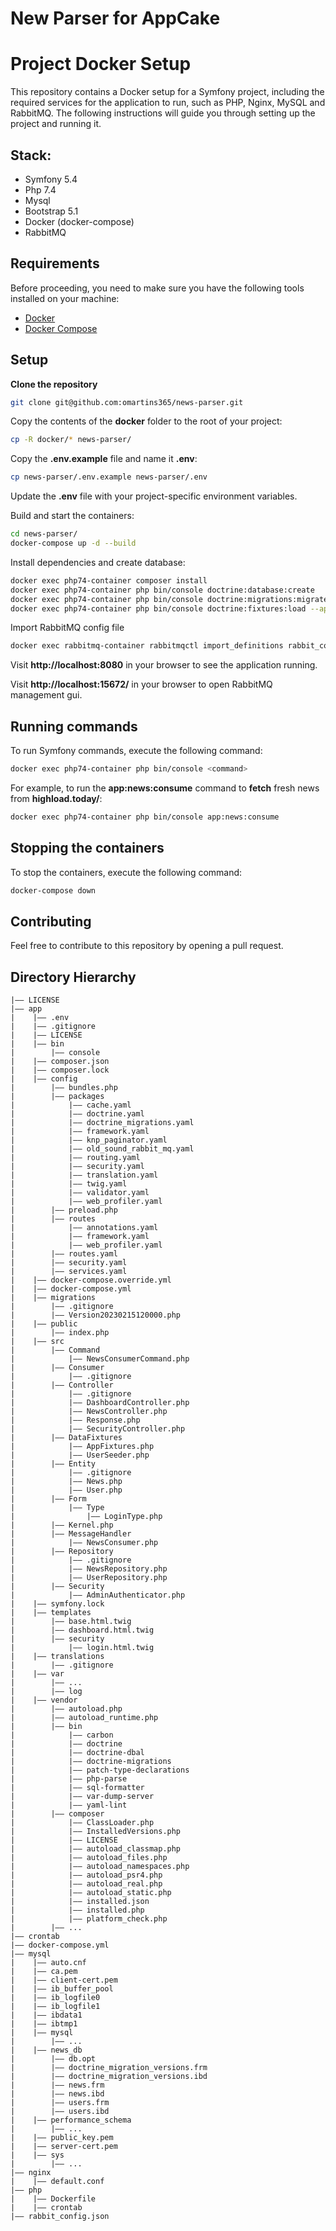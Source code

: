 # New Parser for AppCake

# **Project Docker Setup**

This repository contains a Docker setup for a Symfony project, including the required services for the application to run, such as PHP, Nginx, MySQL and RabbitMQ. The following instructions will guide you through setting up the project and running it.

## Stack:

*   Symfony 5.4
*   Php 7.4
*   Mysql
*   Bootstrap 5.1
*   Docker (docker-compose)
*   RabbitMQ

## **Requirements**

Before proceeding, you need to make sure you have the following tools installed on your machine:

*   [Docker](https://docs.docker.com/get-docker/)
*   [Docker Compose](https://docs.docker.com/compose/install/)

## **Setup**

**Clone the repository** 

```bash
git clone git@github.com:omartins365/news-parser.git
```

Copy the contents of the **docker** folder to the root of your project:

```bash
cp -R docker/* news-parser/
```

Copy the **.env.example** file and name it **.env**:

```bash
cp news-parser/.env.example news-parser/.env
```

Update the **.env** file with your project-specific environment variables.

Build and start the containers:

```bash
cd news-parser/
docker-compose up -d --build
```

Install dependencies and create database:

```bash
docker exec php74-container composer install
docker exec php74-container php bin/console doctrine:database:create
docker exec php74-container php bin/console doctrine:migrations:migrate
docker exec php74-container php bin/console doctrine:fixtures:load --append
```

Import RabbitMQ config file

```bash
docker exec rabbitmq-container rabbitmqctl import_definitions rabbit_config.json     
```

Visit **http://localhost:8080** in your browser to see the application running.

Visit **http://localhost:15672/** in your browser to open RabbitMQ management gui.

## **Running commands**

To run Symfony commands, execute the following command:

```bash
docker exec php74-container php bin/console <command>
```

For example, to run the **app:news:consume** command to **fetch** fresh news from **highload.today/**:

```bash
docker exec php74-container php bin/console app:news:consume
```

## **Stopping the containers**

To stop the containers, execute the following command:

```bash
docker-compose down
```

## **Contributing**

Feel free to contribute to this repository by opening a pull request.

## Directory Hierarchy

```
|—— LICENSE
|—— app
|    |—— .env
|    |—— .gitignore
|    |—— LICENSE
|    |—— bin
|        |—— console
|    |—— composer.json
|    |—— composer.lock
|    |—— config
|        |—— bundles.php
|        |—— packages
|            |—— cache.yaml
|            |—— doctrine.yaml
|            |—— doctrine_migrations.yaml
|            |—— framework.yaml
|            |—— knp_paginator.yaml
|            |—— old_sound_rabbit_mq.yaml
|            |—— routing.yaml
|            |—— security.yaml
|            |—— translation.yaml
|            |—— twig.yaml
|            |—— validator.yaml
|            |—— web_profiler.yaml
|        |—— preload.php
|        |—— routes
|            |—— annotations.yaml
|            |—— framework.yaml
|            |—— web_profiler.yaml
|        |—— routes.yaml
|        |—— security.yaml
|        |—— services.yaml
|    |—— docker-compose.override.yml
|    |—— docker-compose.yml
|    |—— migrations
|        |—— .gitignore
|        |—— Version20230215120000.php
|    |—— public
|        |—— index.php
|    |—— src
|        |—— Command
|            |—— NewsConsumerCommand.php
|        |—— Consumer
|            |—— .gitignore
|        |—— Controller
|            |—— .gitignore
|            |—— DashboardController.php
|            |—— NewsController.php
|            |—— Response.php
|            |—— SecurityController.php
|        |—— DataFixtures
|            |—— AppFixtures.php
|            |—— UserSeeder.php
|        |—— Entity
|            |—— .gitignore
|            |—— News.php
|            |—— User.php
|        |—— Form
|            |—— Type
|                |—— LoginType.php
|        |—— Kernel.php
|        |—— MessageHandler
|            |—— NewsConsumer.php
|        |—— Repository
|            |—— .gitignore
|            |—— NewsRepository.php
|            |—— UserRepository.php
|        |—— Security
|            |—— AdminAuthenticator.php
|    |—— symfony.lock
|    |—— templates
|        |—— base.html.twig
|        |—— dashboard.html.twig
|        |—— security
|            |—— login.html.twig
|    |—— translations
|        |—— .gitignore
|    |—— var
|        |—— ...
|        |—— log
|    |—— vendor
|        |—— autoload.php
|        |—— autoload_runtime.php
|        |—— bin
|            |—— carbon
|            |—— doctrine
|            |—— doctrine-dbal
|            |—— doctrine-migrations
|            |—— patch-type-declarations
|            |—— php-parse
|            |—— sql-formatter
|            |—— var-dump-server
|            |—— yaml-lint
|        |—— composer
|            |—— ClassLoader.php
|            |—— InstalledVersions.php
|            |—— LICENSE
|            |—— autoload_classmap.php
|            |—— autoload_files.php
|            |—— autoload_namespaces.php
|            |—— autoload_psr4.php
|            |—— autoload_real.php
|            |—— autoload_static.php
|            |—— installed.json
|            |—— installed.php
|            |—— platform_check.php
|        |—— ...
|—— crontab
|—— docker-compose.yml
|—— mysql
|    |—— auto.cnf
|    |—— ca.pem
|    |—— client-cert.pem
|    |—— ib_buffer_pool
|    |—— ib_logfile0
|    |—— ib_logfile1
|    |—— ibdata1
|    |—— ibtmp1
|    |—— mysql
|        |—— ...
|    |—— news_db
|        |—— db.opt
|        |—— doctrine_migration_versions.frm
|        |—— doctrine_migration_versions.ibd
|        |—— news.frm
|        |—— news.ibd
|        |—— users.frm
|        |—— users.ibd
|    |—— performance_schema
|        |—— ...
|    |—— public_key.pem
|    |—— server-cert.pem
|    |—— sys
|        |—— ...
|—— nginx
|    |—— default.conf
|—— php
|    |—— Dockerfile
|    |—— crontab
|—— rabbit_config.json
```
